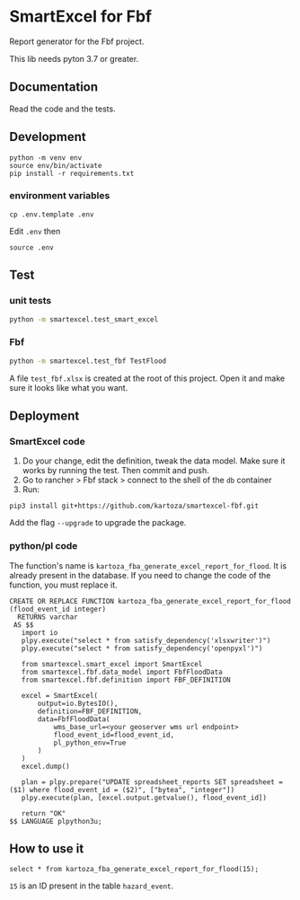# SmartExcel for Fbf

Report generator for the Fbf project.

This lib needs pyton 3.7 or greater.

## Documentation
Read the code and the tests.

## Development
```
python -m venv env
source env/bin/activate
pip install -r requirements.txt
```

### environment variables
```
cp .env.template .env
```

Edit `.env` then
```
source .env
```

## Test

### unit tests
```bash
python -m smartexcel.test_smart_excel
```


### Fbf
```bash
python -m smartexcel.test_fbf TestFlood
```
A file `test_fbf.xlsx` is created at the root of this project. Open it and make sure it looks like what you want.


## Deployment


### SmartExcel code
1. Do your change, edit the definition, tweak the data model. Make sure it works by running the test. Then commit and push.
2. Go to rancher > Fbf stack > connect to the shell of the `db` container
3. Run:
```
pip3 install git+https://github.com/kartoza/smartexcel-fbf.git
```
Add the flag `--upgrade` to upgrade the package.

### python/pl code

The function's name is `kartoza_fba_generate_excel_report_for_flood`. It is already present in the database.
If you need to change the code of the function, you must replace it.

```
CREATE OR REPLACE FUNCTION kartoza_fba_generate_excel_report_for_flood (flood_event_id integer)
  RETURNS varchar
 AS $$
   import io
   plpy.execute("select * from satisfy_dependency('xlsxwriter')")
   plpy.execute("select * from satisfy_dependency('openpyxl')")

   from smartexcel.smart_excel import SmartExcel
   from smartexcel.fbf.data_model import FbfFloodData
   from smartexcel.fbf.definition import FBF_DEFINITION

   excel = SmartExcel(
       output=io.BytesIO(),
       definition=FBF_DEFINITION,
       data=FbfFloodData(
           wms_base_url=<your geoserver wms url endpoint>
           flood_event_id=flood_event_id,
           pl_python_env=True
       )
   )
   excel.dump()

   plan = plpy.prepare("UPDATE spreadsheet_reports SET spreadsheet = ($1) where flood_event_id = ($2)", ["bytea", "integer"])
   plpy.execute(plan, [excel.output.getvalue(), flood_event_id])

   return "OK"
$$ LANGUAGE plpython3u;
```


## How to use it

```
select * from kartoza_fba_generate_excel_report_for_flood(15);
```
`15` is an ID present in the table `hazard_event`.
